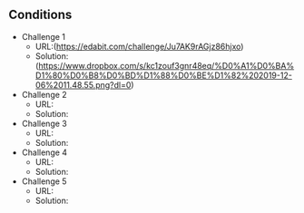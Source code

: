 

## Conditions

* Challenge 1
	* URL:(https://edabit.com/challenge/Ju7AK9rAGjz86hjxo)
	* Solution:(https://www.dropbox.com/s/kc1zouf3gnr48eq/%D0%A1%D0%BA%D1%80%D0%B8%D0%BD%D1%88%D0%BE%D1%82%202019-12-06%2011.48.55.png?dl=0)
* Challenge 2
	* URL:
	* Solution:
* Challenge 3
	* URL:
	* Solution:
* Challenge 4
	* URL:
	* Solution:
* Challenge 5
	* URL:
	* Solution:


